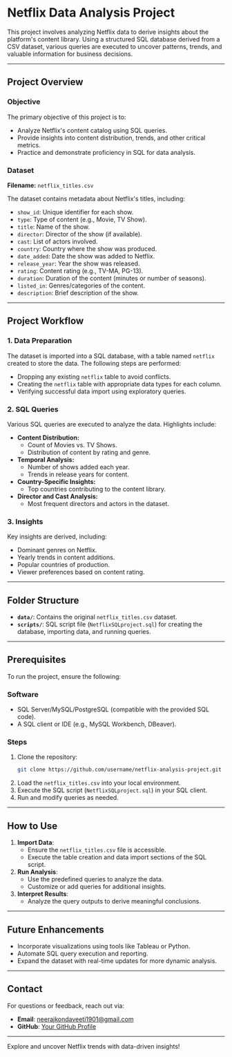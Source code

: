 # Netflix Data Analysis Project

This project involves analyzing Netflix data to derive insights about the platform's content library. Using a structured SQL database derived from a CSV dataset, various queries are executed to uncover patterns, trends, and valuable information for business decisions.

---

## Project Overview

### Objective
The primary objective of this project is to:
- Analyze Netflix's content catalog using SQL queries.
- Provide insights into content distribution, trends, and other critical metrics.
- Practice and demonstrate proficiency in SQL for data analysis.

### Dataset
**Filename:** `netflix_titles.csv`

The dataset contains metadata about Netflix's titles, including:
- `show_id`: Unique identifier for each show.
- `type`: Type of content (e.g., Movie, TV Show).
- `title`: Name of the show.
- `director`: Director of the show (if available).
- `cast`: List of actors involved.
- `country`: Country where the show was produced.
- `date_added`: Date the show was added to Netflix.
- `release_year`: Year the show was released.
- `rating`: Content rating (e.g., TV-MA, PG-13).
- `duration`: Duration of the content (minutes or number of seasons).
- `listed_in`: Genres/categories of the content.
- `description`: Brief description of the show.

---

## Project Workflow

### 1. Data Preparation
The dataset is imported into a SQL database, with a table named `netflix` created to store the data. The following steps are performed:
- Dropping any existing `netflix` table to avoid conflicts.
- Creating the `netflix` table with appropriate data types for each column.
- Verifying successful data import using exploratory queries.

### 2. SQL Queries
Various SQL queries are executed to analyze the data. Highlights include:
- **Content Distribution:**
  - Count of Movies vs. TV Shows.
  - Distribution of content by rating and genre.
- **Temporal Analysis:**
  - Number of shows added each year.
  - Trends in release years for content.
- **Country-Specific Insights:**
  - Top countries contributing to the content library.
- **Director and Cast Analysis:**
  - Most frequent directors and actors in the dataset.

### 3. Insights
Key insights are derived, including:
- Dominant genres on Netflix.
- Yearly trends in content additions.
- Popular countries of production.
- Viewer preferences based on content rating.

---

## Folder Structure

- **`data/`**: Contains the original `netflix_titles.csv` dataset.
- **`scripts/`**: SQL script file (`NetflixSQLproject.sql`) for creating the database, importing data, and running queries.

---

## Prerequisites
To run the project, ensure the following:

### Software
- SQL Server/MySQL/PostgreSQL (compatible with the provided SQL code).
- A SQL client or IDE (e.g., MySQL Workbench, DBeaver).

### Steps
1. Clone the repository:
   ```bash
   git clone https://github.com/username/netflix-analysis-project.git
   ```
2. Load the `netflix_titles.csv` into your local environment.
3. Execute the SQL script (`NetflixSQLproject.sql`) in your SQL client.
4. Run and modify queries as needed.

---

## How to Use

1. **Import Data**:
   - Ensure the `netflix_titles.csv` file is accessible.
   - Execute the table creation and data import sections of the SQL script.
2. **Run Analysis**:
   - Use the predefined queries to analyze the data.
   - Customize or add queries for additional insights.
3. **Interpret Results**:
   - Analyze the query outputs to derive meaningful conclusions.

---

## Future Enhancements

- Incorporate visualizations using tools like Tableau or Python.
- Automate SQL query execution and reporting.
- Expand the dataset with real-time updates for more dynamic analysis.

---

## Contact
For questions or feedback, reach out via:
- **Email**: [neerajkondaveeti1901@gmail.com](mailto:neerajkondaveeti1901@gmail.com.com)
- **GitHub**: [Your GitHub Profile](https://github.com/Neeraj-Kondaveeti)

---

Explore and uncover Netflix trends with data-driven insights!

